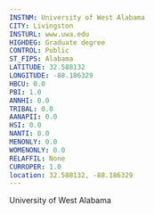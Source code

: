 ```yaml
---
INSTNM: University of West Alabama
CITY: Livingston
INSTURL: www.uwa.edu
HIGHDEG: Graduate degree
CONTROL: Public
ST_FIPS: Alabama
LATITUDE: 32.588132
LONGITUDE: -88.186329
HBCU: 0.0
PBI: 1.0
ANNHI: 0.0
TRIBAL: 0.0
AANAPII: 0.0
HSI: 0.0
NANTI: 0.0
MENONLY: 0.0
WOMENONLY: 0.0
RELAFFIL: None
CURROPER: 1.0
location: 32.588132, -88.186329
---
```

University of West Alabama